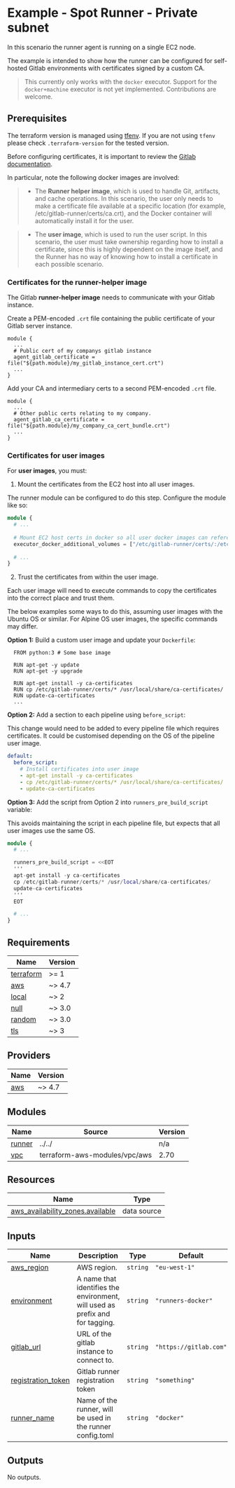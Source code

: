 # Example - Spot Runner - Private subnet

In this scenario the runner agent is running on a single EC2 node.

The example is intended to show how the runner can be configured for self-hosted Gitlab environments with certificates signed by a custom CA.

> This currently only works with the `docker` executor. Support for the `docker+machine` executor is not yet implemented. Contributions are welcome.

## Prerequisites

The terraform version is managed using [tfenv](https://github.com/Zordrak/tfenv). If you are not using `tfenv` please check `.terraform-version` for the tested version.

Before configuring certificates, it is important to review the [Gitlab documentation](https://docs.gitlab.com/runner/configuration/tls-self-signed.html).

In particular, note the following docker images are involved:

> - The **Runner helper image**, which is used to handle Git, artifacts, and cache operations. In this scenario, the user only needs to make a certificate file available at a specific location (for example, /etc/gitlab-runner/certs/ca.crt), and the Docker container will automatically install it for the user.

> - The **user image**, which is used to run the user script. In this scenario, the user must take ownership regarding how to install a certificate, since this is highly dependent on the image itself, and the Runner has no way of knowing how to install a certificate in each possible scenario.

### Certificates for the runner-helper image

The Gitlab **runner-helper image** needs to communicate with your Gitlab instance.

Create a PEM-encoded `.crt` file containing the public certificate of your Gitlab server instance.

```hcl
module {
  ...
  # Public cert of my companys gitlab instance
  agent_gitlab_certificate = file("${path.module}/my_gitlab_instance_cert.crt")
  ...
}
```

Add your CA and intermediary certs to a second PEM-encoded `.crt` file.
```hcl
module {
  ...
  # Other public certs relating to my company.
  agent_gitlab_ca_certificate = file("${path.module}/my_company_ca_cert_bundle.crt")
  ...
}
```

### Certificates for user images

For **user images**, you must:

1. Mount the certificates from the EC2 host into all user images.

The runner module can be configured to do this step. Configure the module like so:

```terraform
module {
  # ...
  
  # Mount EC2 host certs in docker so all user docker images can reference them.
  executor_docker_additional_volumes = ["/etc/gitlab-runner/certs/:/etc/gitlab-runner/certs:ro"]
  
  # ...
}
```

2. Trust the certificates from within the user image.

Each user image will need to execute commands to copy the certificates into the correct place and trust them.

The below examples some ways to do this, assuming user images with the Ubuntu OS or similar.
For Alpine OS user images, the specific commands may differ.

**Option 1:** Build a custom user image and update your `Dockerfile`:
```docker
  FROM python:3 # Some base image

  RUN apt-get -y update
  RUN apt-get -y upgrade

  RUN apt-get install -y ca-certificates
  RUN cp /etc/gitlab-runner/certs/* /usr/local/share/ca-certificates/
  RUN update-ca-certificates
  ...
```

**Option 2:** Add a section to each pipeline using `before_script`:

This change would need to be added to every pipeline file which requires certificates.
It could be customised depending on the OS of the pipeline user image.

```yaml
default:
  before_script:
    # Install certificates into user image
    - apt-get install -y ca-certificates
    - cp /etc/gitlab-runner/certs/* /usr/local/share/ca-certificates/
    - update-ca-certificates
```

**Option 3:** Add the script from Option 2 into `runners_pre_build_script` variable:

This avoids maintaining the script in each pipeline file, but expects that all user images use the same OS.

```terraform
module {
  # ...

  runners_pre_build_script = <<EOT
  '''
  apt-get install -y ca-certificates
  cp /etc/gitlab-runner/certs/* /usr/local/share/ca-certificates/
  update-ca-certificates
  '''
  EOT

  # ...
}
```

<!-- BEGIN_TF_DOCS -->
## Requirements

| Name | Version |
|------|---------|
| <a name="requirement_terraform"></a> [terraform](#requirement\_terraform) | >= 1 |
| <a name="requirement_aws"></a> [aws](#requirement\_aws) | ~> 4.7 |
| <a name="requirement_local"></a> [local](#requirement\_local) | ~> 2 |
| <a name="requirement_null"></a> [null](#requirement\_null) | ~> 3.0 |
| <a name="requirement_random"></a> [random](#requirement\_random) | ~> 3.0 |
| <a name="requirement_tls"></a> [tls](#requirement\_tls) | ~> 3 |

## Providers

| Name | Version |
|------|---------|
| <a name="provider_aws"></a> [aws](#provider\_aws) | ~> 4.7 |

## Modules

| Name | Source | Version |
|------|--------|---------|
| <a name="module_runner"></a> [runner](#module\_runner) | ../../ | n/a |
| <a name="module_vpc"></a> [vpc](#module\_vpc) | terraform-aws-modules/vpc/aws | 2.70 |

## Resources

| Name | Type |
|------|------|
| [aws_availability_zones.available](https://registry.terraform.io/providers/hashicorp/aws/latest/docs/data-sources/availability_zones) | data source |

## Inputs

| Name | Description | Type | Default | Required |
|------|-------------|------|---------|:--------:|
| <a name="input_aws_region"></a> [aws\_region](#input\_aws\_region) | AWS region. | `string` | `"eu-west-1"` | no |
| <a name="input_environment"></a> [environment](#input\_environment) | A name that identifies the environment, will used as prefix and for tagging. | `string` | `"runners-docker"` | no |
| <a name="input_gitlab_url"></a> [gitlab\_url](#input\_gitlab\_url) | URL of the gitlab instance to connect to. | `string` | `"https://gitlab.com"` | no |
| <a name="input_registration_token"></a> [registration\_token](#input\_registration\_token) | Gitlab runner registration token | `string` | `"something"` | no |
| <a name="input_runner_name"></a> [runner\_name](#input\_runner\_name) | Name of the runner, will be used in the runner config.toml | `string` | `"docker"` | no |

## Outputs

No outputs.
<!-- END_TF_DOCS -->
